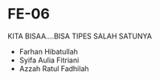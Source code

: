 # FE-06
KITA BISAA....BISA TIPES SALAH SATUNYA

* Farhan Hibatullah
* Syifa Aulia Fitriani
* Azzah Ratul Fadhilah
